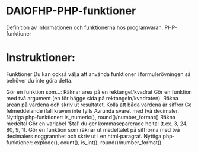 # DAIOFHP-PHP-funktioner
Definition av informationen och funktionerna hos programvaran. PHP-funktioner

# Instruktioner:

Funktioner
Du kan också välja att använda funktioner i formulerövningen så behöver du inte göra detta.

Gör en funktion som…:
Räknar area på en rektangel/kvadrat 
Gör en funktion med två argument (en för bägge sida på rektangeln/kvadraten). Räkna arean på värdena och skriv ut resultatet.
Kolla att båda värdena är siffror 
Ge felmeddelande ifall kraven inte fylls
Avrunda svaret med två decimaler. 
Nyttiga php‐funktioner: is_numeric(), round()/number_format() 
Räkna medeltal 
Gör en variabel ‘$tal’ du ger kommaseparerade heltal (t.ex. 3, 24, 80, 9, 1). Gör en funktion som räknar ut medeltalet på siffrorna med två decimalers noggrannhet och skriv ut i en html‐paragraf. 
Nyttiga php‐funktioner: explode(), count(), is_int(), round()/number_format() 

